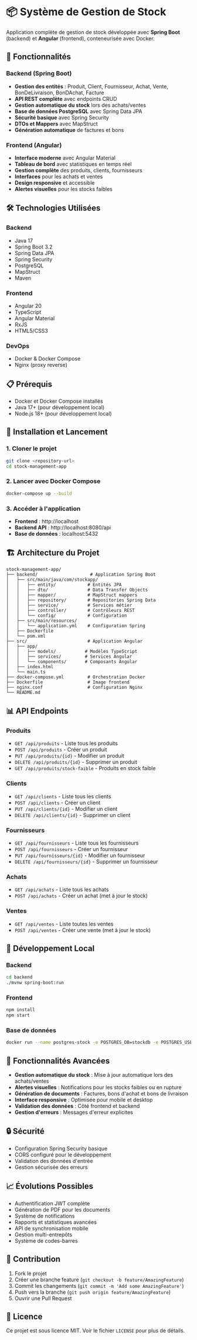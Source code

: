 # 📦 Système de Gestion de Stock

Application complète de gestion de stock développée avec **Spring Boot** (backend) et **Angular** (frontend), conteneurisée avec Docker.

## 🚀 Fonctionnalités

### Backend (Spring Boot)
- **Gestion des entités** : Produit, Client, Fournisseur, Achat, Vente, BonDeLivraison, BonDAchat, Facture
- **API REST complète** avec endpoints CRUD
- **Gestion automatique du stock** lors des achats/ventes
- **Base de données PostgreSQL** avec Spring Data JPA
- **Sécurité basique** avec Spring Security
- **DTOs et Mappers** avec MapStruct
- **Génération automatique** de factures et bons

### Frontend (Angular)
- **Interface moderne** avec Angular Material
- **Tableau de bord** avec statistiques en temps réel
- **Gestion complète** des produits, clients, fournisseurs
- **Interfaces** pour les achats et ventes
- **Design responsive** et accessible
- **Alertes visuelles** pour les stocks faibles

## 🛠️ Technologies Utilisées

### Backend
- Java 17
- Spring Boot 3.2
- Spring Data JPA
- Spring Security
- PostgreSQL
- MapStruct
- Maven

### Frontend
- Angular 20
- TypeScript
- Angular Material
- RxJS
- HTML5/CSS3

### DevOps
- Docker & Docker Compose
- Nginx (proxy reverse)

## 📋 Prérequis

- Docker et Docker Compose installés
- Java 17+ (pour développement local)
- Node.js 18+ (pour développement local)

## 🚀 Installation et Lancement

### 1. Cloner le projet
```bash
git clone <repository-url>
cd stock-management-app
```

### 2. Lancer avec Docker Compose
```bash
docker-compose up --build
```

### 3. Accéder à l'application
- **Frontend** : http://localhost
- **Backend API** : http://localhost:8080/api
- **Base de données** : localhost:5432

## 🏗️ Architecture du Projet

```
stock-management-app/
├── backend/                    # Application Spring Boot
│   ├── src/main/java/com/stockapp/
│   │   ├── entity/            # Entités JPA
│   │   ├── dto/               # Data Transfer Objects
│   │   ├── mapper/            # MapStruct mappers
│   │   ├── repository/        # Repositories Spring Data
│   │   ├── service/           # Services métier
│   │   ├── controller/        # Contrôleurs REST
│   │   └── config/            # Configuration
│   ├── src/main/resources/
│   │   └── application.yml    # Configuration Spring
│   ├── Dockerfile
│   └── pom.xml
├── src/                       # Application Angular
│   ├── app/
│   │   ├── models/           # Modèles TypeScript
│   │   ├── services/         # Services Angular
│   │   └── components/       # Composants Angular
│   ├── index.html
│   └── main.ts
├── docker-compose.yml         # Orchestration Docker
├── Dockerfile                 # Image frontend
├── nginx.conf                 # Configuration Nginx
└── README.md
```

## 📊 API Endpoints

### Produits
- `GET /api/produits` - Liste tous les produits
- `POST /api/produits` - Créer un produit
- `PUT /api/produits/{id}` - Modifier un produit
- `DELETE /api/produits/{id}` - Supprimer un produit
- `GET /api/produits/stock-faible` - Produits en stock faible

### Clients
- `GET /api/clients` - Liste tous les clients
- `POST /api/clients` - Créer un client
- `PUT /api/clients/{id}` - Modifier un client
- `DELETE /api/clients/{id}` - Supprimer un client

### Fournisseurs
- `GET /api/fournisseurs` - Liste tous les fournisseurs
- `POST /api/fournisseurs` - Créer un fournisseur
- `PUT /api/fournisseurs/{id}` - Modifier un fournisseur
- `DELETE /api/fournisseurs/{id}` - Supprimer un fournisseur

### Achats
- `GET /api/achats` - Liste tous les achats
- `POST /api/achats` - Créer un achat (met à jour le stock)

### Ventes
- `GET /api/ventes` - Liste toutes les ventes
- `POST /api/ventes` - Créer une vente (met à jour le stock)

## 🔧 Développement Local

### Backend
```bash
cd backend
./mvnw spring-boot:run
```

### Frontend
```bash
npm install
npm start
```

### Base de données
```bash
docker run --name postgres-stock -e POSTGRES_DB=stockdb -e POSTGRES_USER=stockuser -e POSTGRES_PASSWORD=stockpass -p 5432:5432 -d postgres:15-alpine
```

## 🎯 Fonctionnalités Avancées

- **Gestion automatique du stock** : Mise à jour automatique lors des achats/ventes
- **Alertes visuelles** : Notifications pour les stocks faibles ou en rupture
- **Génération de documents** : Factures, bons d'achat et bons de livraison
- **Interface responsive** : Optimisée pour mobile et desktop
- **Validation des données** : Côté frontend et backend
- **Gestion d'erreurs** : Messages d'erreur explicites

## 🔒 Sécurité

- Configuration Spring Security basique
- CORS configuré pour le développement
- Validation des données d'entrée
- Gestion sécurisée des erreurs

## 📈 Évolutions Possibles

- Authentification JWT complète
- Génération de PDF pour les documents
- Système de notifications
- Rapports et statistiques avancées
- API de synchronisation mobile
- Gestion multi-entrepôts
- Système de codes-barres

## 🤝 Contribution

1. Fork le projet
2. Créer une branche feature (`git checkout -b feature/AmazingFeature`)
3. Commit les changements (`git commit -m 'Add some AmazingFeature'`)
4. Push vers la branche (`git push origin feature/AmazingFeature`)
5. Ouvrir une Pull Request

## 📝 Licence

Ce projet est sous licence MIT. Voir le fichier `LICENSE` pour plus de détails.